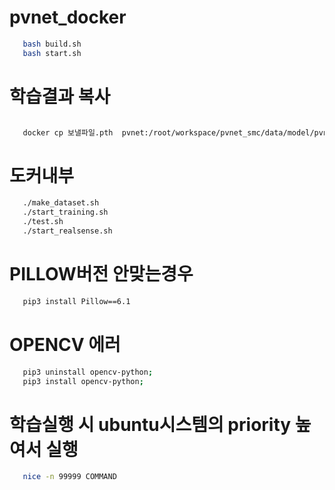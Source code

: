 
# pvnet_docker
```bash
   bash build.sh
   bash start.sh
```
# 학습결과 복사
```bash

   docker cp 보낼파일.pth  pvnet:/root/workspace/pvnet_smc/data/model/pvnet/mycat

```
# 도커내부
```bash
   ./make_dataset.sh
   ./start_training.sh
   ./test.sh
   ./start_realsense.sh
```


# PILLOW버전 안맞는경우
```bash
   pip3 install Pillow==6.1
```
# OPENCV 에러
```bash
   pip3 uninstall opencv-python; 
   pip3 install opencv-python;
```
# 학습실행 시 ubuntu시스템의 priority 높여서 실행
```bash
   nice -n 99999 COMMAND
```
